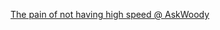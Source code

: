 
[The pain of not having high speed @ AskWoody](https://www.askwoody.com/2024/the-pain-of-not-having-high-speed/)
